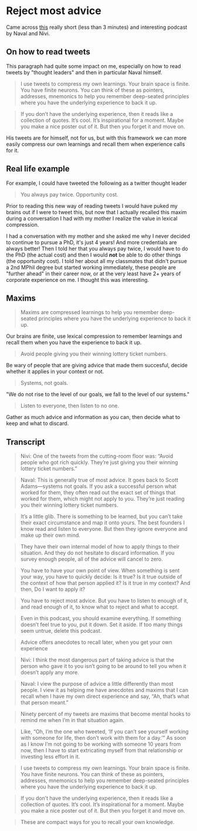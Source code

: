 # Reject most advice

Came across [this](https://nav.al/reject-advice) really short (less than 3
minutes) and interesting podcast by Naval and Nivi.

## On how to read tweets 

This paragraph had quite some impact on me, especially on how to read tweets by "thought leaders" and then in particular Naval himself. 

>I use tweets to compress my own learnings. Your brain space is finite. You
have finite neurons. You can think of these as pointers, addresses, mnemonics
to help you remember deep-seated principles where you have the underlying
experience to back it up.

>If you don’t have the underlying experience, then it reads like a collection
of quotes. It’s cool. It’s inspirational for a moment. Maybe you make a nice
poster out of it. But then you forget it and move on.

His tweets are for himself, not for us, but with this framework we can more
easily compress our own learnings and recall them when experience calls for
it.

## Real life example

For example, I could have tweeted the following as a twitter thought leader

>You always pay twice. Opportunity cost. 

Prior to reading this new way of reading tweets I would have puked my brains
out if I were to tweet this, but now that I actually recalled this maxim
during a conversation I had with my mother I realize the value in lexical
compression.

I had a conversation with my mother and she asked me why I never decided to
continue to pursue a PhD, it's just 4 years! And more credentials are always
better! Then I told her that you always pay twice, I would have to do the PhD
(the actual cost) and then I would **not** be able to do other things (the
opportunity cost). I told her about all my classmates that didn't pursue a
2nd MPhil degree but started working immediately, these people are "further
ahead" in their career now, or at the very least have 2+ years of corporate
experience on me. I thought this was interesting.

## Maxims

>Maxims are compressed learnings to help you remember deep-seated principles
where you have the underlying experience to back it up.

Our brains are finite, use lexical compression to remember learnings and
recall them when you have the experience to back it up.

>Avoid people giving you their winning lottery ticket numbers. 

Be wary of people that are giving advice that made them succesful, decide whether it applies in your context or not. 

>Systems, not goals. 

"We do not rise to the level of our goals, we fall to the level of our
systems."

>Listen to everyone, then listen to no one. 

Gather as much advice and information as you can, then decide what to keep
and what to discard.

## Transcript

>Nivi: One of the tweets from the cutting-room floor was: “Avoid people who
got rich quickly. They’re just giving you their winning lottery ticket
numbers.”

>Naval: This is generally true of most advice. It goes back to Scott
Adams—systems not goals. If you ask a successful person what worked for them,
they often read out the exact set of things that worked for them, which might
not apply to you. They’re just reading you their winning lottery ticket
numbers.



>It’s a little glib. There is something to be learned, but you can’t take
their exact circumstance and map it onto yours. The best founders I know read
and listen to everyone. But then they ignore everyone and make up their own
mind.

>They have their own internal model of how to apply things to their
situation. And they do not hesitate to discard information. If you survey
enough people, all of the advice will cancel to zero.

>You have to have your own point of view. When something is sent your way,
you have to quickly decide: Is it true? Is it true outside of the context of
how that person applied it? Is it true in my context? And then, Do I want to
apply it?

>You have to reject most advice. But you have to listen to enough of it, and
read enough of it, to know what to reject and what to accept.

>Even in this podcast, you should examine everything. If something doesn’t
feel true to you, put it down. Set it aside. If too many things seem untrue,
delete this podcast.

>Advice offers anecdotes to recall later, when you get your own experience

>Nivi: I think the most dangerous part of taking advice is that the person
who gave it to you isn’t going to be around to tell you when it doesn’t apply
any more.

>Naval: I view the purpose of advice a little differently than most people. I
view it as helping me have anecdotes and maxims that I can recall when I have
my own direct experience and say, “Ah, that’s what that person meant.”

>Ninety percent of my tweets are maxims that become mental hooks to remind me
when I’m in that situation again.

>Like, “Oh, I’m the one who tweeted, ‘If you can’t see yourself working with
someone for life, then don’t work with them for a day.’” As soon as I know
I’m not going to be working with someone 10 years from now, then I have to
start extricating myself from that relationship or investing less effort in
it.

>I use tweets to compress my own learnings. Your brain space is finite. You
have finite neurons. You can think of these as pointers, addresses, mnemonics
to help you remember deep-seated principles where you have the underlying
experience to back it up.

>If you don’t have the underlying experience, then it reads like a collection
of quotes. It’s cool. It’s inspirational for a moment. Maybe you make a nice
poster out of it. But then you forget it and move on.

>These are compact ways for you to recall your own knowledge.